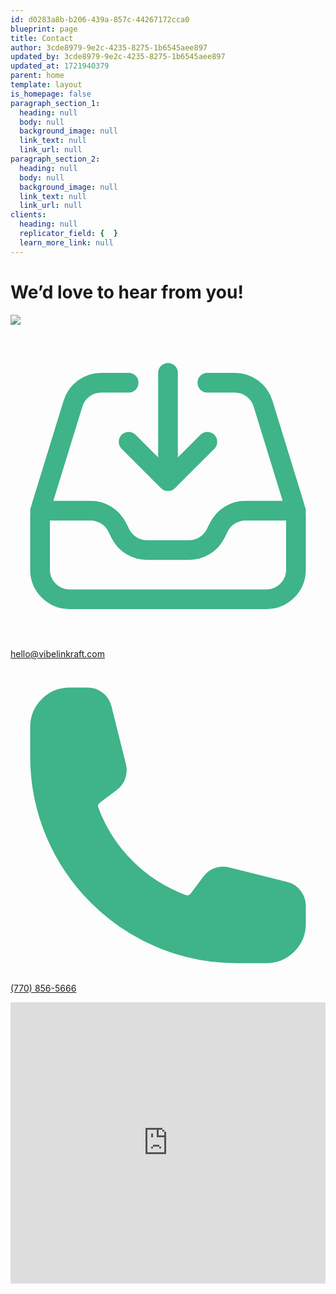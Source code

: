 ```yaml
---
id: d0283a8b-b206-439a-857c-44267172cca0
blueprint: page
title: Contact
author: 3cde8979-9e2c-4235-8275-1b6545aee897
updated_by: 3cde8979-9e2c-4235-8275-1b6545aee897
updated_at: 1721940379
parent: home
template: layout
is_homepage: false
paragraph_section_1:
  heading: null
  body: null
  background_image: null
  link_text: null
  link_url: null
paragraph_section_2:
  heading: null
  body: null
  background_image: null
  link_text: null
  link_url: null
clients:
  heading: null
  replicator_field: {  }
  learn_more_link: null
---
```

<h1 class="text-3xl lg:text-[38px] mb-6">We’d love to hear from you!</h1>
<img src="/assets/post-image.jpeg" class="mb-6 object-cover rounded-md">
<p class="flex items-center mb-2">
    <svg xmlns="http://www.w3.org/2000/svg" fill="none" viewBox="0 0 24 24" stroke-width="1.5" stroke="#3eb488" class="w-[20px] mr-2">
        <path stroke-linecap="round" stroke-linejoin="round" d="M9 3.75H6.912a2.25 2.25 0 0 0-2.15 1.588L2.35 13.177a2.25 2.25 0 0 0-.1.661V18a2.25 2.25 0 0 0 2.25 2.25h15A2.25 2.25 0 0 0 21.75 18v-4.162c0-.224-.034-.447-.1-.661L19.24 5.338a2.25 2.25 0 0 0-2.15-1.588H15M2.25 13.5h3.86a2.25 2.25 0 0 1 2.012 1.244l.256.512a2.25 2.25 0 0 0 2.013 1.244h3.218a2.25 2.25 0 0 0 2.013-1.244l.256-.512a2.25 2.25 0 0 1 2.013-1.244h3.859M12 3v8.25m0 0-3-3m3 3 3-3" />
      </svg>
    <a class="text-[#3eb488]" href="mailto:hello@vibelinkraft.com">hello@vibelinkraft.com</a><br>
</p>
<p class="flex items-center">
    <svg xmlns="http://www.w3.org/2000/svg" fill="#3eb488" viewBox="0 0 24 24" stroke-width="1.5" stroke="#3eb488" class="w-[20px] mr-2">
        <path stroke-linecap="round" stroke-linejoin="round" d="M2.25 6.75c0 8.284 6.716 15 15 15h2.25a2.25 2.25 0 0 0 2.25-2.25v-1.372c0-.516-.351-.966-.852-1.091l-4.423-1.106c-.44-.11-.902.055-1.173.417l-.97 1.293c-.282.376-.769.542-1.21.38a12.035 12.035 0 0 1-7.143-7.143c-.162-.441.004-.928.38-1.21l1.293-.97c.363-.271.527-.734.417-1.173L6.963 3.102a1.125 1.125 0 0 0-1.091-.852H4.5A2.25 2.25 0 0 0 2.25 4.5v2.25Z" />
      </svg>
    <a class="text-[#3eb488]" href="tel:+17708565666">(770) 856-5666</a>
</p>
<iframe class="mb-6 lg:mb-0" 
    src="https://www.google.com/maps/embed?pb=!1m18!1m12!1m3!1d3305.688299145616!2d-84.27934858490341!3d34.03511928060905!2m3!1f0!2f0!3f0!3m2!1i1024!2i768!4f13.1!3m3!1m2!1s0x88f5759c6b9d17ff%3A0xf50920af57ff66bc!2s10400%20Old%20Alabama%20Rd%20Con%2C%20STE%20400%2C%20Alpharetta%2C%20GA%2030022%2C%20USA!5e0!3m2!1sen!2s!4v1626435676243!5m2!1sen!2s"
    width="100%" height="450" style="border:0;" allowfullscreen="" loading="lazy">
</iframe>
